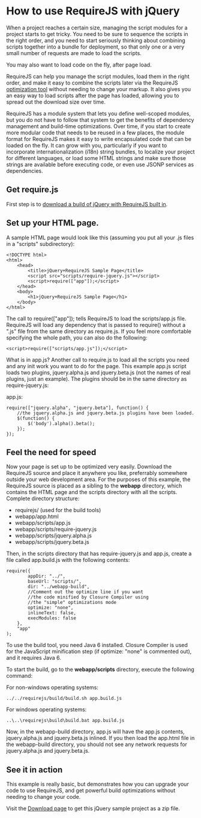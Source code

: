 # How to use RequireJS with jQuery

When a project reaches a certain size, managing the script modules for a project starts to get tricky. You need to be sure to sequence the scripts in the right order, and you need to start seriously thinking about combining scripts together into a bundle for deployment, so that only one or a very small number of requests are made to load the scripts.

You may also want to load code on the fly, after page load.

RequireJS can help you manage the script modules, load them in the right order, and make it easy to combine the scripts later via the RequireJS [optimization tool](optimization.md) without needing to change your markup. It also gives you an easy way to load scripts after the page has loaded, allowing you to spread out the download size over time.

RequireJS has a module system that lets you define well-scoped modules, but you do not have to follow that system to get the benefits of dependency management and build-time optimizations. Over time, if you start to create more modular code that needs to be reused in a few places, the module format for RequireJS makes it easy to write encapsulated code that can be loaded on the fly. It can grow with you, particularly if you want to incorporate internationalization (i18n) string bundles, to localize your project for different languages, or load some HTML strings and make sure those strings are available before executing code, or even use JSONP services as dependencies.

## Get require.js

First step is to [download a build of jQuery with RequireJS built in](download.md).

## Set up your HTML page.

A sample HTML page would look like this (assuming you put all your .js files in a "scripts" subdirectory):

    <!DOCTYPE html>
    <html>
        <head>
            <title>jQuery+RequireJS Sample Page</title>
            <script src="scripts/require-jquery.js"></script>
            <script>require(["app"]);</script>
        </head>
        <body>
            <h1>jQuery+RequireJS Sample Page</h1>
        </body>
    </html>

The call to require(["app"]); tells RequireJS to load the scripts/app.js file. RequireJS will load any dependency that is passed to require() without a ".js" file from the same directory as require.js. If you feel more comfortable specifying the whole path, you can also do the following:

    <script>require(["scripts/app.js"]);</script>

What is in app.js? Another call to require.js to load all the scripts you need and any init work you want to do for the page. This example app.js script loads two plugins, jquery.alpha.js and jquery.beta.js (not the names of real plugins, just an example). The plugins should be in the same directory as require-jquery.js:

app.js:

    require(["jquery.alpha", "jquery.beta"], function() {
        //the jquery.alpha.js and jquery.beta.js plugins have been loaded.
        $(function() {
            $('body').alpha().beta();
        });
    });

## Feel the need for speed

Now your page is set up to be optimized very easily. Download the RequireJS source and place it anywhere you like, preferrably somewhere outside your web development area. For the purposes of this example, the RequireJS source is placed as a sibling to the **webapp** directory, which contains the HTML page and the scripts directory with all the scripts. Complete directory structure:

* requirejs/  (used for the build tools)
* webapp/app.html
* webapp/scripts/app.js
* webapp/scripts/require-jquery.js
* webapp/scripts/jquery.alpha.js
* webapp/scripts/jquery.beta.js

Then, in the scripts directory that has require-jquery.js and app.js, create a file called app.build.js with the following contents:

    require({
            appDir: "../",
            baseUrl: "scripts/",
            dir: "../webapp-build",
            //Comment out the optimize line if you want
            //the code minified by Closure Compiler using
            //the "simple" optimizations mode
            optimize: "none",
            inlineText: false,
            execModules: false
        },
        "app"
    );

To use the build tool, you need Java 6 installed. Closure Compiler is used for the JavaScript minification step (if optimize: "none" is commented out), and it requires Java 6.

To start the build, go to the **webapp/scripts** directory, execute the following command:

For non-windows operating systems:

    ../../requirejs/build/build.sh app.build.js

For windows operating systems:

    ..\..\requirejs\build\build.bat app.build.js

Now, in the webapp-build directory, app.js will have the app.js contents, jquery.alpha.js and jquery.beta.js inlined. If you then load the app.html file in the webapp-build directory, you should not see any network requests for jquery.alpha.js and jquery.beta.js.

## See it in action

This example is really basic, but demonstrates how you can upgrade your code to use RequireJS, and get powerful build optimizations without needing to change your code.

Visit the [Download page](download.md) to get this jQuery sample project as a zip file.
